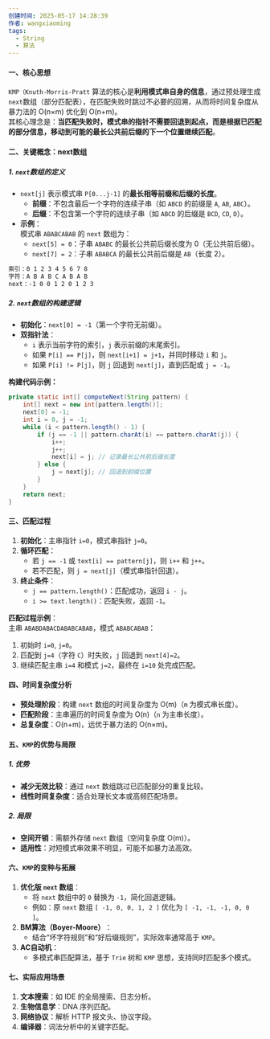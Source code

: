 ```yaml
---
创建时间: 2025-05-17 14:28:39
作者: wangxiaoming
tags:
  - String
  - 算法
---
```

#### 一、核心思想
`KMP（Knuth-Morris-Pratt` 算法的核心是**利用模式串自身的信息**，通过预处理生成`next`数组（部分匹配表），在匹配失败时跳过不必要的回溯，从而将时间复杂度从暴力法的 O(n×m) 优化到 O(n+m)。  
其核心理念是：​**当匹配失败时，模式串的指针不需要回退到起点，而是根据已匹配的部分信息，移动到可能的最长公共前后缀的下一个位置继续匹配**。

#### 二、关键概念：next数组
##### **1. `next`数组的定义**​

- `next[j]` 表示模式串 `P[0...j-1]` 的**最长相等前缀和后缀的长度**。
    - ​**前缀**​：不包含最后一个字符的连续子串（如 `ABCD` 的前缀是 `A`, `AB`, `ABC`）。
    - ​**后缀**​：不包含第一个字符的连续子串（如 `ABCD` 的后缀是 `BCD`, `CD`, `D`）。
- ​**示例**​：  
    模式串 `ABABCABAB` 的 `next` 数组为：
    - `next[5] = 0`：子串 `ABABC` 的最长公共前后缀长度为 0（无公共前后缀）。
    - `next[7] = 2`：子串 `ABABCA` 的最长公共前后缀是 `AB`（长度 2）。
```markdown
索引：0 1 2 3 4 5 6 7 8  
字符：A B A B C A B A B  
next：-1 0 0 1 2 0 1 2 3  
```
##### ​**2. `next`数组的构建逻辑**​

- ​**初始化**​：`next[0] = -1`（第一个字符无前缀）。
- ​**双指针法**​：
    - `i` 表示当前字符的索引，`j` 表示前缀的末尾索引。
    - 如果 `P[i] == P[j]`，则 `next[i+1] = j+1`，并同时移动 `i` 和 `j`。
    - 如果 `P[i] != P[j]`，则 `j` 回退到 `next[j]`，直到匹配或 `j = -1`。

**构建代码示例：**
```java
private static int[] computeNext(String pattern) {
    int[] next = new int[pattern.length()];
    next[0] = -1;
    int i = 0, j = -1;
    while (i < pattern.length() - 1) {
        if (j == -1 || pattern.charAt(i) == pattern.charAt(j)) {
            i++;
            j++;
            next[i] = j; // 记录最长公共前后缀长度
        } else {
            j = next[j]; // 回退到前缀位置
        }
    }
    return next;
}
```
#### 三、匹配过程
1. ​**初始化**​：主串指针 `i=0`，模式串指针 `j=0`。
2. ​**循环匹配**​：
    - 若 `j == -1` 或 `text[i] == pattern[j]`，则 `i++` 和 `j++`。
    - 若不匹配，则 `j = next[j]`（模式串指针回退）。
3. ​**终止条件**​：
    - `j == pattern.length()`：匹配成功，返回 `i - j`。
    - `i >= text.length()`：匹配失败，返回 `-1`。

​**匹配过程示例**​：  
主串 `ABABDABACDABABCABAB`，模式 `ABABCABAB`：

1. 初始时 `i=0`, `j=0`。
2. 匹配到 `j=4`（字符 `C`）时失败，`j` 回退到 `next[4]=2`。
3. 继续匹配主串 `i=4` 和模式 `j=2`，最终在 `i=10` 处完成匹配。
#### 四、时间复杂度分析
- ​**预处理阶段**​：构建 `next` 数组的时间复杂度为 O(m)（`m` 为模式串长度）。
- ​**匹配阶段**​：主串遍历的时间复杂度为 O(n)（`n` 为主串长度）。
- ​**总复杂度**​：O(n+m)，远优于暴力法的 O(n×m)。
#### 五、`KMP`的优势与局限
##### **1. 优势**​
- ​**减少无效比较**​：通过 `next` 数组跳过已匹配部分的重复比较。
- ​**线性时间复杂度**​：适合处理长文本或高频匹配场景。
##### ​**2. 局限**​
- ​**空间开销**​：需额外存储 `next` 数组（空间复杂度 O(m)）。
- ​**适用性**​：对短模式串效果不明显，可能不如暴力法高效。
#### 六、`KMP`的变种与拓展
1. ​**优化版 `next` 数组**​：
    - 将 `next` 数组中的 `0` 替换为 `-1`，简化回退逻辑。
    - 例如：原 `next` 数组 `[ -1, 0, 0, 1, 2 ]` 优化为 `[ -1, -1, -1, 0, 0 ]`。
2. ​**BM算法（Boyer-Moore）​**​：
    - 结合“坏字符规则”和“好后缀规则”，实际效率通常高于 `KMP`。
3. ​**AC自动机**​：
    - 多模式串匹配算法，基于 `Trie` 树和 `KMP` 思想，支持同时匹配多个模式。
#### 七、实际应用场景
1. ​**文本搜索**​：如 IDE 的全局搜索、日志分析。
2. ​**生物信息学**​：DNA 序列匹配。
3. ​**网络协议**​：解析 HTTP 报文头、协议字段。
4. ​**编译器**​：词法分析中的关键字匹配。
